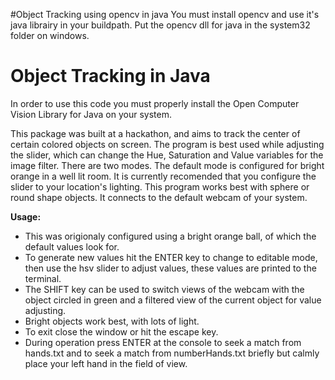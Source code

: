 #Object Tracking using opencv in java
You must install opencv and use it's java librairy in your buildpath. Put the opencv dll for java in the system32 folder on windows.

Object Tracking in Java
====================
In order to use this code you must properly install the Open Computer Vision Library for Java on your system.


This package was built at a hackathon, and aims to track the center of certain colored objects on screen.  The program is best used while adjusting the slider, which can change the Hue, Saturation and Value variables for the image filter. There are two modes. The default mode is configured for bright orange in a well lit room. It is currently recomended that you configure the slider to your location's lighting. This program works best with sphere or round shape objects. It connects to the default webcam of your system.

**Usage:**
* This was origionaly configured using a bright orange ball, of which the default values look for.
* To generate new values hit the ENTER key to change to editable mode, then use the hsv slider to adjust values, these values are printed to the terminal.
* The SHIFT key can be used to switch views of the webcam with the object circled in green and a filtered view of the current object for value adjusting.
* Bright objects work best, with lots of light.
* To exit close the window or hit the escape key.
* During operation press ENTER at the console to seek a match from hands.txt and to seek a match from numberHands.txt briefly but calmly place your left hand in the field of view.

